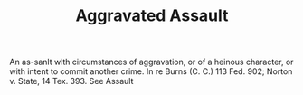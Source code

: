 ---
title: Aggravated Assault
permalink: "/definitions/aggravated-assault.html"
body: An as-sanlt wlth circumstances of aggravation, or of a heinous character, or
  with intent to commit another crime. In re Burns (C. C.) 113 Fed. 902; Norton v.
  State, 14 Tex. 393. See Assault
published_at: '2018-07-07'
layout: post
---